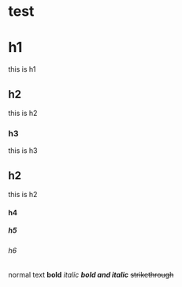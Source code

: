 # test
# h1
this is h1
## h2
this is h2
### h3
this is h3
## h2
this is h2
#### h4
##### h5
###### h6
normal text 
**bold**
*italic*
***bold and italic***
~~strikethrough~~
